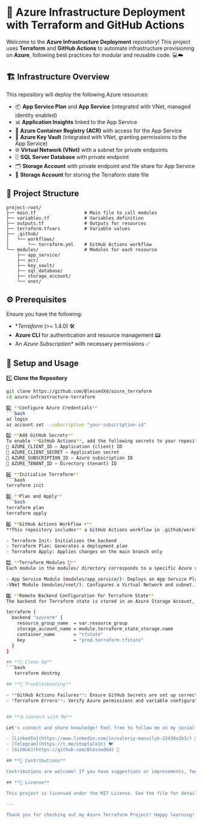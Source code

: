 # 🚀 Azure Infrastructure Deployment with Terraform and GitHub Actions

Welcome to the **Azure Infrastructure Deployment** repository! This project uses **Terraform** and **GitHub Actions** to automate infrastructure provisioning on **Azure**, following best practices for modular and reusable code. 💻☁️

## 🏗️ Infrastructure Overview

This repository will deploy the following Azure resources:
- 📦 **App Service Plan** and **App Service** (integrated with VNet, managed identity enabled)
- 📊 **Application Insights** linked to the App Service
- 🐳 **Azure Container Registry (ACR)** with access for the App Service
- 🔐 **Azure Key Vault** (integrated with VNet, granting permissions to the App Service)
- 🌐 **Virtual Network (VNet)** with a subnet for private endpoints
- 🗄️ **SQL Server Database** with private endpoint
- 🗂️ **Storage Account** with private endpoint and file share for App Service
- 📁 **Storage Account** for storing the Terraform state file

## 📂 Project Structure

```plaintext
project-root/
├── main.tf                  # Main file to call modules
├── variables.tf             # Variables definition
├── outputs.tf               # Outputs for resources
├── terraform.tfvars         # Variable values
├── .github/
│   └── workflows/
│       └── terraform.yml    # GitHub Actions workflow
└── modules/                 # Modules for each resource
    ├── app_service/
    ├── acr/
    ├── key_vault/
    ├── sql_database/
    ├── storage_account/
    └── vnet/
```

## ⚙️ Prerequisites

Ensure you have the following:
- **Terraform* (>= 1.4.0) 🛠️
- **Azure CLI** for authentication and resource management 📟
- An *Azure Subscription** with necessary permissions ✅

## 🚀 Setup and Usage

1️⃣ **Clone the Repository**
```bash
git clone https://github.com/BlessedXd/azure_terraform
cd azure-infrastructure-terraform

2️⃣ **Configure Azure Credentials**
```bash
az login
az account set --subscription "your-subscription-id"

3️⃣ **Add GitHub Secrets**
To enable **GitHub Actions**, add the following secrets to your repository (Settings > Secrets):
🔑 AZURE_CLIENT_ID – Application (client) ID
🔑 AZURE_CLIENT_SECRET – Application secret
🔑 AZURE_SUBSCRIPTION_ID – Azure subscription ID
🔑 AZURE_TENANT_ID – Directory (tenant) ID

4️⃣ **Initialize Terraform**
```bash
terraform init

5️⃣ **Plan and Apply**
```bash
terraform plan
terraform apply

6️⃣ **GitHub Actions Workflow ⚡️**
**This repository includes** a GitHub Actions workflow in .github/workflows/terraform.yml to automate Terraform actions. It is triggered on push to main and pull requests, performing the following steps:

- Terraform Init: Initializes the backend
- Terraform Plan: Generates a deployment plan
- Terraform Apply: Applies changes on the main branch only

7️⃣ **Terraform Modules 🧩**
Each module in the modules/ directory corresponds to a specific Azure resource for modularity. Modules include:

- App Service Module (modules/app_service/): Deploys an App Service Plan and App Service, with VNet integration.
-VNet Module (modules/vnet/): Configures a Virtual Network and subnet.

8️⃣ **Remote Backend Configuration for Terraform State**
The backend for Terraform state is stored in an Azure Storage Account, created specifically for this purpose. The configuration in main.tf looks like this:

terraform {
  backend "azurerm" {
    resource_group_name  = var.resource_group
    storage_account_name = module.terraform_state_storage.name
    container_name       = "tfstate"
    key                  = "prod.terraform.tfstate"
  }
}

## **🧹 Clean Up**
```bash
   terraform destroy

## **🐞 Troubleshooting**

- **GitHub Actions Failures**: Ensure GitHub Secrets are set up correctly and accessible.
- *Terraform Errors**: Verify Azure permissions and variable configurations in terraform.tfvars.


## **🌐 Connect with Me**

Let's connect and share knowledge! Feel free to follow me on my social media platforms:

- [LinkedIn](https://www.linkedin.com/in/valeriy-manuilyk-22430a2b3/) 💼
- [Telegram](https://t.me/stoptalk1n) 🐦
- [GitHub](https://github.com/BlessedXd) 🐙

## **🤝 Contributions**

Contributions are welcome! If you have suggestions or improvements, feel free to open an issue or a pull request. 💬

## **📄 License**

This project is licensed under the MIT License. See the file for details. 📜

---

Thank you for checking out my Azure Terraform Project! Happy learning! 🎉